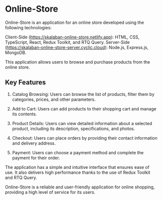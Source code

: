 # Online-Store

Online-Store is an application for an online store developed using the following technologies:

Client-Side (https://skalaban-online-store.netlify.app): HTML, CSS, TypeScript, React, Redux Toolkit, and RTQ Query.
Server-Side (https://skalaban-online-store-server.cyclic.cloud): Node.js, Express.js, MongoDB.

This application allows users to browse and purchase products from the online store.

## Key Features

1. Catalog Browsing: Users can browse the list of products, filter them by categories, prices, and other parameters.

2. Add to Cart: Users can add products to their shopping cart and manage its contents.

3. Product Details: Users can view detailed information about a selected product, including its description, specifications, and photos.

4. Checkout: Users can place orders by providing their contact information and delivery address.

5. Payment: Users can choose a payment method and complete the payment for their order.

The application has a simple and intuitive interface that ensures ease of use. It also delivers high performance thanks to the use of Redux Toolkit and RTQ Query.

Online-Store is a reliable and user-friendly application for online shopping, providing a high level of service for its users.
